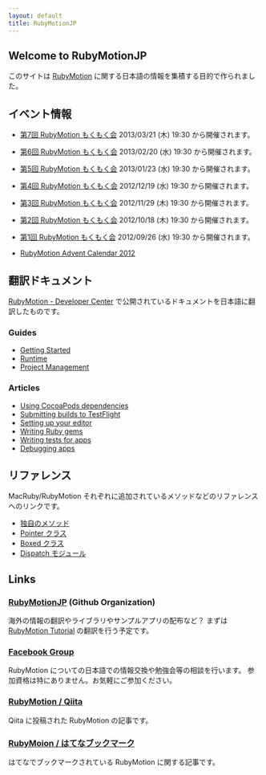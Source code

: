 ```yaml
---
layout: default
title: RubyMotionJP
---
```


## Welcome to RubyMotionJP

このサイトは [RubyMotion](http://www.rubymotion.com/) に関する日本語の情報を集積する目的で作られました。

## イベント情報
- [第7回 RubyMotion もくもく会](http://connpass.com/event/1917/)
2013/03/21 (木) 19:30 から開催されます。
- [第6回 RubyMotion もくもく会](http://connpass.com/event/1745/)
2013/02/20 (水) 19:30 から開催されます。
- [第5回 RubyMotion もくもく会](http://connpass.com/event/1602/)
2013/01/23 (水) 19:30 から開催されます。
- [第4回 RubyMotion もくもく会](http://connpass.com/event/1534/)
2012/12/19 (水) 19:30 から開催されます。
- [第3回 RubyMotion もくもく会](http://connpass.com/event/1364/)
2012/11/29 (木) 19:30 から開催されます。
- [第2回 RubyMotion もくもく会](http://connpass.com/event/1201/)
2012/10/18 (木) 19:30 から開催されます。
- [第1回 RubyMotion もくもく会](http://connpass.com/event/1039/)
2012/09/26 (水) 19:30 から開催されます。

- [RubyMotion Advent Calendar 2012](http://www.adventar.org/calendars/18)

## 翻訳ドキュメント
[RubyMotion - Developer Center](http://www.rubymotion.com/developer-center/) で公開されているドキュメントを日本語に翻訳したものです。

### Guides

- [Getting Started](/RubyMotionDocumentation/guides/getting-started/index.html)
- [Runtime](/RubyMotionDocumentation/guides/runtime/index.html)
- [Project Management](/RubyMotionDocumentation/guides/project-management/index.html)

### Articles

- [Using CocoaPods dependencies](/RubyMotionDocumentation/articles/cocoapods/index.html)
- [Submitting builds to TestFlight](/RubyMotionDocumentation/articles/testflight/index.html)
- [Setting up your editor](/RubyMotionDocumentation/articles/editors/index.html)
- [Writing Ruby gems](/RubyMotionDocumentation/articles/gems/index.html)
- [Writing tests for apps](/RubyMotionDocumentation/articles/testing/index.html)
- [Debugging apps](http://rubymotion.jp/RubyMotionDocumentation/articles/debugging/index.html)

## リファレンス
MacRuby/RubyMotion それぞれに追加されているメソッドなどのリファレンスへのリンクです。

- [独自のメソッド](http://watson1978.github.com/MacRuby-DoJo/blog/2012/03/26/original-methods/)
- [Pointer クラス](http://watson1978.github.com/MacRuby-DoJo/blog/2012/03/27/pointer-class/)
- [Boxed クラス](http://watson1978.github.com/MacRuby-DoJo/blog/2012/03/27/boxed-class/)
- [Dispatch モジュール](http://watson1978.github.com/MacRuby-DoJo/blog/2012/03/31/dispatch-module/)

## Links

### [RubyMotionJP](https://github.com/RubyMotionJP) (Github Organization)

海外の情報の翻訳やライブラリやサンプルアプリの配布など？
まずは [RubyMotion Tutorial](http://rubymotion-tutorial.com/) の翻訳を行う予定です。


### [Facebook Group](https://www.facebook.com/groups/149315595198329/)

RubyMotion についての日本語での情報交換や勉強会等の相談を行います。
参加資格は特にありません。お気軽にご参加ください。


### [RubyMotion / Qiita](http://qiita.com/tags/RubyMotion)

Qiita に投稿された RubyMotion の記事です。


### [RubyMoion / はてなブックマーク](http://b.hatena.ne.jp/search/tag?q=rubymotion&users=1)

はてなでブックマークされている RubyMotion に関する記事です。
